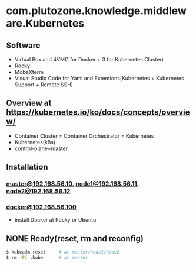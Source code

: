 # com.plutozone.knowledge.middleware.Kubernetes


## Software
- Virtual Box and 4VM(1 for Docker + 3 for Kubernetes Cluster)
- Rocky
- MobaXterm
- Visual Studio Code for Yaml and Extentions(Kubernetes + Kubernetes Support + Remote SSH)


## Overview at https://kubernetes.io/ko/docs/concepts/overview/
- Container Cluster = Container Orchestrator = Kubernetes
- Kubernetes(k8s)
- control-plane=master

## Installation
### master@192.168.56.10, node1@192.168.56.11, node2@192.168.56.12

### docker@192.168.56.100
- install Docker at Rocky or Ubuntu


## NONE Ready(reset, rm and reconfig)
```bash
$ kubeadm reset		# at master/node1/node2
$ rm -Ff .kube		# at master
```
